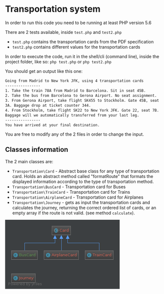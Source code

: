 # Transportation system

In order to run this code you need to be running at least PHP version 5.6

There are 2 tests available, inside `test.php` and `test2.php`
* `test.php` contains the transportation cards from the PDF specification
* `test2.php` contains different values for the transportation cards

In order to execute the code, run it in the shell/cli (command line), inside the project folder, like so:
`php test.php` or `php test2.php`

You should get an output like this one:
```
Going from Madrid to New York JFK, using 4 transportation cards
----------------
1. Take the train 78A from Madrid to Barcelona. Sit in seat 45B.
2. Take the bus from Barcelona to Gerona Airport. No seat assignment.
3. From Gerona Airport, take flight SK455 to Stockholm. Gate 45B, seat 3A. Baggage drop at ticket counter 344.
4. From Stockholm, take flight SK22 to New York JFK. Gate 22, seat 7B. Baggage will we automatically transferred from your last leg.
----------------
You have arrived at your final destination.
```

You are free to modify any of the 2 files in order to change the input.

## Classes information

The 2 main classes are:
* `Transportation\Card` - Abstract base class for any type of transportation card. Holds an abstract method called "formatRoute" that formats the displayed information according to the type of transportation method.
* `Transportation\BusCard` - Transportation card for Buses
* `Transportation\TrainCard` - Transportation card for Trains
* `Transportation\AirplaneCard` - Transportation card for Airplanes
* `Transportation\Journey` - gets as input the transportation cards and calculates the journey, returning the correct ordered list of cards, or an empty array if the route is not valid. (see method `calculate`).

![Diagram](docs/diagram.png)